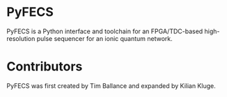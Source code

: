 # PyFECS
PyFECS is a Python interface and toolchain for an FPGA/TDC-based high-resolution pulse sequencer for an ionic quantum network.

# Contributors
PyFECS was first created by Tim Ballance and expanded by Kilian Kluge.
